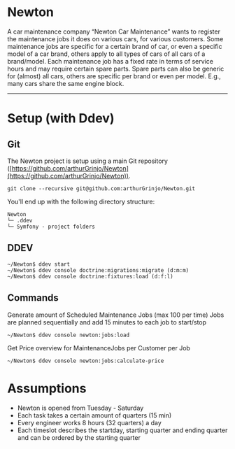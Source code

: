 # Newton

A car maintenance company “Newton Car Maintenance” wants to register the maintenance jobs it does on various cars, for various customers.
Some maintenance jobs are specific for a certain brand of car, or even a specific model of a car brand, others apply to all types of 
cars of all cars of a brand/model. Each maintenance job has a fixed rate in terms of service hours and may require certain spare parts.
Spare parts can also be generic for (almost) all cars, others are specific per brand or even per model. E.g., many cars share the same
engine block.

-----

# Setup (with Ddev)
## Git
The Newton project is setup using a main Git repository ([https://github.com/arthurGrinjo/Newton](https://github.com/arthurGrinjo/Newton)).
```
git clone --recursive git@github.com:arthurGrinjo/Newton.git
```
You'll end up with the following directory structure:

```
Newton
└─ .ddev
└─ Symfony - project folders
```

## DDEV
```
~/Newton$ ddev start
~/Newton$ ddev console doctrine:migrations:migrate (d:m:m)
~/Newton$ ddev console doctrine:fixtures:load (d:f:l)
```

## Commands
Generate amount of Scheduled Maintenance Jobs (max 100 per time)
Jobs are planned sequentially and add 15 minutes to each job to start/stop
```
~/Newton$ ddev console newton:jobs:load
```

Get Price overview for MaintenanceJobs per Customer per Job
```
~/Newton$ ddev console newton:jobs:calculate-price
```


# Assumptions
- Newton is opened from Tuesday - Saturday
- Each task takes a certain amount of quarters (15 min)
- Every engineer works 8 hours (32 quarters) a day
- Each timeslot describes the startday, starting quarter and ending quarter and can be ordered by the starting quarter
